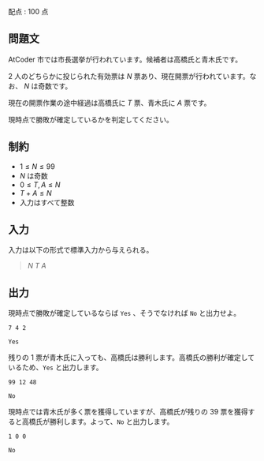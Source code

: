 配点 : $100$ 点

## 問題文

AtCoder 市では市長選挙が行われています。候補者は高橋氏と青木氏です。

$2$ 人のどちらかに投じられた有効票は $N$ 票あり、現在開票が行われています。なお、 $N$ は奇数です。

現在の開票作業の途中経過は高橋氏に $T$ 票、青木氏に $A$ 票です。

現時点で勝敗が確定しているかを判定してください。

## 制約

- $1 \leq N \leq 99$
- $N$ は奇数
- $0 \leq T,A \leq N$
- $T+A \leq N$
- 入力はすべて整数

## 入力

入力は以下の形式で標準入力から与えられる。

> $N$ $T$ $A$

## 出力

現時点で勝敗が確定しているならば `Yes` 、そうでなければ `No` と出力せよ。

```input1
7 4 2
```

```output1
Yes
```

残りの $1$ 票が青木氏に入っても、高橋氏は勝利します。高橋氏の勝利が確定しているため、`Yes` と出力します。

```input2
99 12 48
```

```output2
No
```

現時点では青木氏が多く票を獲得していますが、高橋氏が残りの $39$ 票を獲得すると高橋氏が勝利します。よって、`No` と出力します。

```input3
1 0 0
```

```output3
No
```